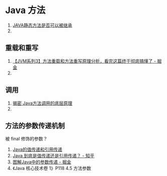 # Java 方法

1. [JAVA静态方法是否可以被继承](https://blog.csdn.net/zhouhong1026/article/details/19114589)
2. 
## 重载和重写
1. [【JVM系列3】方法重载和方法重写原理分析，看完这篇终于彻底搞懂了 - 掘金](https://juejin.cn/post/6873319456290897933)
2. 

## 调用
1. [揭密 Java方法调用的底层原理](https://mp.weixin.qq.com/s/A9YKdQGtkY0fQPnTWkZHJg)
2. 
## 方法的参数传递机制
被 final 修饰的参数？

1. [Java的值传递和引用传递](https://mp.weixin.qq.com/s?__biz=MzA5MzI3NjE2MA==&mid=2650249167&idx=1&sn=fb761c2450da7e191afd44b6411f6be4)
2. [Java 到底是值传递还是引用传递？ - 知乎](https://www.zhihu.com/question/31203609)
3. [图解Java中的参数传递 - 掘金](https://juejin.cn/post/6869278349177569288)
4. 《Java 核心技术卷 1》P118 4.5 方法参数